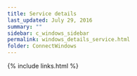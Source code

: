 ```yaml
---
title: Service details
last_updated: July 29, 2016
summary: ""
sidebar: c_windows_sidebar
permalink: windows_details_service.html
folder: ConnectWindows
---
```





{% include links.html %}
